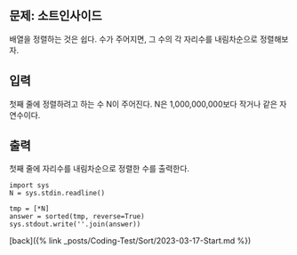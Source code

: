 ## 문제: 소트인사이드

배열을 정렬하는 것은 쉽다. 수가 주어지면, 그 수의 각 자리수를 내림차순으로 정렬해보자.

## 입력

첫째 줄에 정렬하려고 하는 수 N이 주어진다. N은 1,000,000,000보다 작거나 같은 자연수이다.

## 출력

첫째 줄에 자리수를 내림차순으로 정렬한 수를 출력한다.

```
import sys
N = sys.stdin.readline()

tmp = [*N]
answer = sorted(tmp, reverse=True)
sys.stdout.write(''.join(answer))
```

[back]({% link _posts/Coding-Test/Sort/2023-03-17-Start.md %})